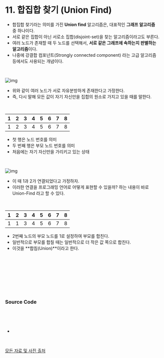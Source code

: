 # 11. 합집합 찾기 (Union Find)

* 합집합 찾기라는 의미를 가진 **Union find** 알고리즘은, 대표적인 **그래프 알고리즘** 중 하나이다.
* 서로 같은 집합이 아닌 서로소 집합(disjoint-set)을 찾는 알고리즘이라고도 부른다.
* 여러 노드가 존재할 때 두 노드를 선택해서, **서로 같은 그래프에 속하는지 판별하는 알고리즘**이다.
* 나중에 강결합 컴포넌트(Strongly connected component) 라는 고급 알고리즘 등에서도 사용되는 개념이다.

<br/>

![img](https://postfiles.pstatic.net/MjAxODAzMTdfMTg4/MDAxNTIxMjY4NzgzMzA3.7GYrITyH43vDNEQyjobvZPnSZSxQrj80_SNf3Z1ma2Qg.jC6SGqtm9TcCi6gfXliOS5_Z-unifcv1jyVNE-zviwEg.PNG.ndb796/image.png?type=w773)

* 위와 같이 여러 노드가 서로 자유분방하게 존재한다고 가정한다.
* 즉, 다시 말해 모든 값이 자기 자신만을 집합의 원소로 가지고 있을 때를 말한다.

<br/>

|  1   |  2   |  3   |  4   |  5   |  6   |  7   |  8   |
| :--: | :--: | :--: | :--: | :--: | :--: | :--: | :--: |
|  1   |  2   |  3   |  4   |  5   |  6   |  7   |  8   |

* 첫 행은 노드 번호를 의미
* 두 번째 행은 부모 노드 번호를 의미
* 처음에는 자기 자신만을 가리키고 있는 상태

<br/>

![img](https://postfiles.pstatic.net/MjAxODAzMTdfMTA1/MDAxNTIxMjY4ODEyMjQx.TtUYeJZUCi6P6Ujw--Rl30ZxZXX1n1ClTdkJZaMxFbAg.bpaiiYnA_QKetNd_-tPJ8TbthlTyouqzvrdamGlWkWAg.PNG.ndb796/image.png?type=w773)

* 이 때 1과 2가 연결되었다고 가정하자.
* 이러한 연결을 프로그래밍 언어로 어떻게 표현할 수 있을까? 하는 내용이 바로 Union-Find 라고 할 수 있다.

<br/>

|  1   |  2   |  3   |  4   |  5   |  6   |  7   |  8   |
| :--: | :--: | :--: | :--: | :--: | :--: | :--: | :--: |
|  1   |  1   |  3   |  4   |  5   |  6   |  7   |  8   |

* 2번째 노드의 부모 노드를 1로 설정하여 부모를 합친다.
* 일반적으로 부모를 합칠 때는 일반적으로 더 작은 값 쪽으로 합친다.
* 이것을 **합침(Union)**이라고 한다.

<br/>



<br/>

<br/>

<br/>

<br/>

<br/>

<br/>

### Source Code

```c

```

<br/>

## 

* 

<br/>

[모든 자료 및 사진 출처](https://blog.naver.com/PostView.nhn?blogId=ndb796&logNo=221230967614&parentCategoryNo=&categoryNo=&viewDate=&isShowPopularPosts=false&from=postView)